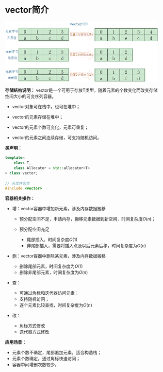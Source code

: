# vector简介

![vector存储结构](../../../images/stl/vector存储结构.png)

**存储结构说明：**
vector是一个可用于存放T类型，随着元素的个数变化而改变存储空间大小的可变序列容器。

* vector对象可在栈中，也可在堆中；

* vector的元素存储在堆中；

* vector的元素个数可变化，元素可重复；
  
* vector的元素之间连续存储，可支持随机访问。

**类声明：**

```c++
template<
    class T,
    class Allocator = std::allocator<T>
> class vector;

// 头文件包含
#include <vector>
```

**容器相关操作：**

* 增：vector容器中增加新元素，涉及内存数据搬移

   * 预分配空间不足，申请内存，搬移元素数据到新空间，时间复杂度$O(n)$；

   * 预分配空间充足
      * 尾部插入，时间复杂度$O(1)$
      * 非尾部插入，需要将插入点及以后元素后移，时间复杂度为$O(n)$

* 删：vector容器中删除某元素，涉及内存数据搬移
   * 删除尾部元素，时间复杂度为$O(1)$
   * 删除非尾部元素，时间复杂度为$O(n)$

* 查：
   * 可通过角标和迭代器访问元素；
   * 支持随机访问；
   * 逐个元素比较查找，时间复杂度为$O(n)$

* 改：
   * 角标方式修改
   * 迭代器方式修改

**应用场景：**

* 元素个数不确定，尾部追加元素，适合构造栈；
* 元素个数确定，通过角标快速访问；
* 容器中间增删次数较少。
